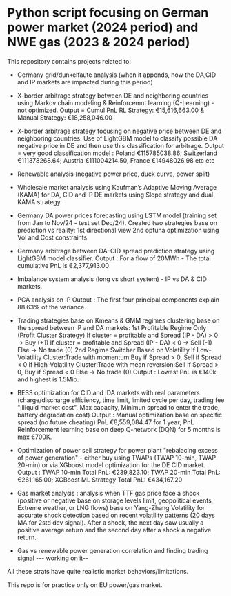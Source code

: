 # Python script focusing on German power market (2024 period) and NWE gas (2023 & 2024 period)

This repository contains projects related to:
- Germany grid/dunkelfaute analysis (when it appends, how the DA,CID and IP markets are impacted during this period)
  
- X-border arbitrage strategy between DE and neighboring countries using Markov chain modeling & Reinforcemnt learning (Q-Learning) - not optimized.
Output = Cumul PnL RL Strategy: €15,616,663.00 & Manual Strategy: €18,258,046.00

- X-border arbitrage strategy focusing on negative price between DE and neighboring countries. Use of LightGBM model to classify possible DA negative price in DE and then use this classification for arbitrage.
Output = very good classification model : Poland €115785038.86; Switzerland €111378268.64; Austria €111004214.50, France €14948026.98 etc etc

- Renewable analysis (negative power price, duck curve, power split)

- Wholesale market analysis using Kaufman’s Adaptive Moving Average (KAMA) for DA, CID and IP DE markets using Slope strategy and dual KAMA strategy.
  
- Germany DA power prices forecasting using LSTM model (training set from Jan to Nov/24 - test set Dec/24). Created two strategies base on prediction vs reality:
1st directional view
2nd optuna optimization using Vol and Cost constraints.

- Germany arbitrage between DA–CID spread prediction strategy using LightGBM model classifier.
Output : For a flow of 20MWh - The total cumulative PnL is €2,377,913.00

- Imbalance system analysis (long vs short system) - IP vs DA & CID markets.
  
- PCA analysis on IP
Output : The first four principal components explain 88.63% of the variance.

- Trading strategies base on Kmeans & GMM regimes clustering base on the spread between IP and DA markets:
1st Profitable Regime Only (Profit Cluster Strategy)
If cluster = profitable and Spread (IP - DA) > 0 → Buy (+1)
If cluster = profitable and Spread (IP - DA) < 0 → Sell (-1)
Else → No trade (0)
2nd Regime Switcher Based on Volatility
If Low-Volatility Cluster:Trade with momentum:Buy if Spread > 0, Sell if Spread < 0
If High-Volatility Cluster:Trade with mean reversion:Sell if Spread > 0, Buy if Spread < 0
Else → No trade (0)
Output : Lowest PnL is €140k and highest is 1.5Mio.

- BESS optimization for CID and IDA markets with real parameters (charge/discharge efficiency, time limit, limited cycle per day, trading fee "illiquid market cost", Max capacity, Minimun spread to enter the trade, battery degradation cost)
Output : Manual optimization base on specific spread (no future cheating) PnL €8,559,084.47 for 1 year; PnL Reinforcement learning base on deep Q-network (DQN) for 5 months is max €700K.

- Optimization of power sell strategy for power plant "rebalacing excess of power generation" - either buy using TWAPs (TWAP 10-min, TWAP 20-min) or via XGboost model optimization for the DE CID market.
Output : TWAP 10-min Total PnL: €239,823.10; TWAP 20-min Total PnL: €261,165.00; XGBoost ML Strategy Total PnL: €434,167.20

- Gas market analysis : analysis when TTF gas price face a shock (positive or negative base on storage levels limit, geopolitical events, Extreme weather, or LNG flows) base on Yang-Zhang Volatility for accurate shock detection based on recent volatility patterns (20 days MA for 2std dev signal). After a shock, the next day saw usually a positive average return and the second day after a shock a negative return.
  
- Gas vs renewable power generation correlation and finding trading signal --- working on it--


All these strats have quite realistic market behaviors/limitations. 


This repo is for practice only on EU power/gas market. 

